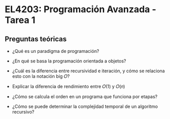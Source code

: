 # EL4203: Programación Avanzada - Tarea 1
## Preguntas teóricas
- ¿Qué es un paradigma de programación?

- ¿En qué se basa la programación orientada a objetos?

- ¿Cuál es la diferencia entre recursividad e iteración, y cómo se relaciona esto con la notación big 𝑂?

- Explicar la diferencia de rendimiento entre 𝑂(1) y 𝑂(𝑛)

- ¿Cómo se calcula el orden en un programa que funciona por etapas?

- ¿Cómo se puede determinar la complejidad temporal de un algoritmo recursivo?
